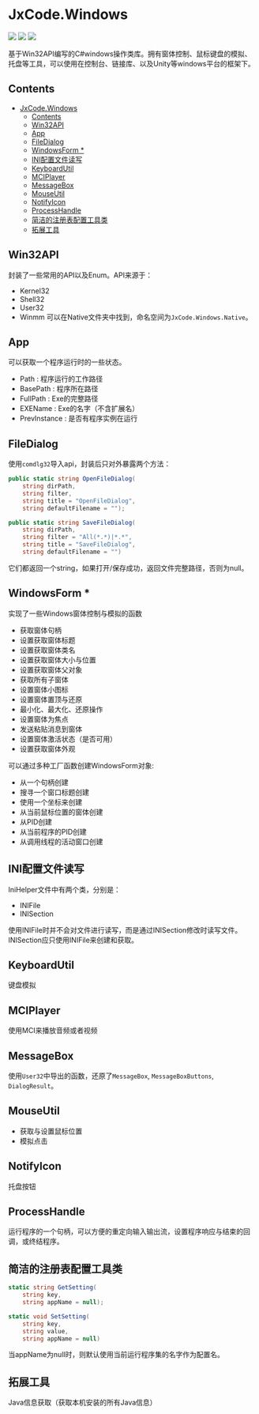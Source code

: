 # JxCode.Windows
![](https://img.shields.io/github/license/Jayshonyves/JxCode.Windows?style=for-the-badge)
![](https://img.shields.io/github/v/release/Jayshonyves/JxCode.Windows?style=for-the-badge)
![](https://img.shields.io/github/release-date/Jayshonyves/JxCode.Windows?style=for-the-badge)

基于Win32API编写的C#windows操作类库。拥有窗体控制、鼠标键盘的模拟、托盘等工具，可以使用在控制台、链接库、以及Unity等windows平台的框架下。 

## Contents
- [JxCode.Windows](#jxcodewindows)
  - [Contents](#contents)
  - [Win32API](#win32api)
  - [App](#app)
  - [FileDialog](#filedialog)
  - [WindowsForm *](#windowsform-)
  - [INI配置文件读写](#ini配置文件读写)
  - [KeyboardUtil](#keyboardutil)
  - [MCIPlayer](#mciplayer)
  - [MessageBox](#messagebox)
  - [MouseUtil](#mouseutil)
  - [NotifyIcon](#notifyicon)
  - [ProcessHandle](#processhandle)
  - [简洁的注册表配置工具类](#简洁的注册表配置工具类)
  - [拓展工具](#拓展工具)



## Win32API
封装了一些常用的API以及Enum。API来源于：
- Kernel32
- Shell32
- User32
- Winmm
可以在Native文件夹中找到，命名空间为`JxCode.Windows.Native`。

## App
可以获取一个程序运行时的一些状态。
- Path : 程序运行的工作路径
- BasePath : 程序所在路径
- FullPath : Exe的完整路径
- EXEName : Exe的名字（不含扩展名）
- PrevInstance : 是否有程序实例在运行

## FileDialog
使用`comdlg32`导入api，封装后只对外暴露两个方法：
```C#
public static string OpenFileDialog(
    string dirPath, 
    string filter,
    string title = "OpenFileDialog",
    string defaultFilename = "");
```
```C#
public static string SaveFileDialog(
    string dirPath,
    string filter = "All(*.*)|*.*",
    string title = "SaveFileDialog",
    string defaultFilename = "")
```
它们都返回一个string，如果打开/保存成功，返回文件完整路径，否则为null。  

## WindowsForm *
实现了一些Windows窗体控制与模拟的函数
- 获取窗体句柄
- 设置获取窗体标题
- 设置获取窗体类名
- 设置获取窗体大小与位置
- 设置获取窗体父对象
- 获取所有子窗体
- 设置窗体小图标
- 设置窗体置顶与还原
- 最小化、最大化、还原操作
- 设置窗体为焦点
- 发送粘贴消息到窗体
- 设置窗体激活状态（是否可用）
- 设置获取窗体外观

可以通过多种工厂函数创建WindowsForm对象:
- 从一个句柄创建
- 搜寻一个窗口标题创建
- 使用一个坐标来创建
- 从当前鼠标位置的窗体创建
- 从PID创建
- 从当前程序的PID创建
- 从调用线程的活动窗口创建


## INI配置文件读写
IniHelper文件中有两个类，分别是：  
- INIFile
- INISection

使用INIFile时并不会对文件进行读写，而是通过INISection修改时读写文件。  
INISection应只使用INIFile来创建和获取。

## KeyboardUtil
键盘模拟

## MCIPlayer
使用MCI来播放音频或者视频

## MessageBox
使用`User32`中导出的函数，还原了`MessageBox`, `MessageBoxButtons`, `DialogResult`。

## MouseUtil
- 获取与设置鼠标位置
- 模拟点击

## NotifyIcon
托盘按钮

## ProcessHandle
运行程序的一个句柄，可以方便的重定向输入输出流，设置程序响应与结束的回调，或终结程序。

## 简洁的注册表配置工具类
```C#
static string GetSetting(
    string key, 
    string appName = null);
```
```C#
static void SetSetting(
    string key, 
    string value, 
    string appName = null)
```
当appName为null时，则默认使用当前运行程序集的名字作为配置名。
## 拓展工具
Java信息获取（获取本机安装的所有Java信息）
